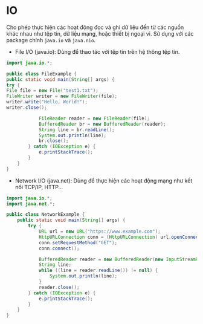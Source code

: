 # IO
Cho phép thực hiện các hoạt động đọc và ghi dữ liệu đến từ các nguồn khác nhau như tệp tin, dữ liệu mạng, hoặc thiết bị ngoại vi.
Sử dụng với các package chính `java.io` và `java.nio`.
- File I/O (java.io): Dùng để thao tác với tệp tin trên hệ thông tệp tin.
```java
import java.io.*;

public class FileExample {
public static void main(String[] args) {
try {
File file = new File("test1.txt");
FileWriter writer = new FileWriter(file);
writer.write("Hello, World!");
writer.close();

            FileReader reader = new FileReader(file);
            BufferedReader br = new BufferedReader(reader);
            String line = br.readLine();
            System.out.println(line);
            br.close();
        } catch (IOException e) {
            e.printStackTrace();
        }
    }
}
```
- Network I/O (java.net): Dùng để thực hiện các hoạt động mạng như kết nối TCP/IP, HTTP...
```java
import java.io.*;
import java.net.*;

public class NetworkExample {
    public static void main(String[] args) {
        try {
            URL url = new URL("https://www.example.com");
            HttpURLConnection conn = (HttpURLConnection) url.openConnection();
            conn.setRequestMethod("GET");
            conn.connect();

            BufferedReader reader = new BufferedReader(new InputStreamReader(conn.getInputStream()));
            String line;
            while ((line = reader.readLine()) != null) {
                System.out.println(line);
            }
            reader.close();
        } catch (IOException e) {
            e.printStackTrace();
        }
    }
}

```